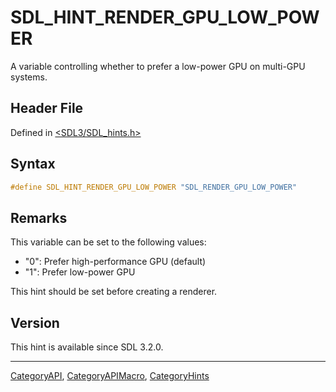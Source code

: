 # SDL_HINT_RENDER_GPU_LOW_POWER

A variable controlling whether to prefer a low-power GPU on multi-GPU systems.

## Header File

Defined in [<SDL3/SDL_hints.h>](https://github.com/libsdl-org/SDL/blob/main/include/SDL3/SDL_hints.h)

## Syntax

```c
#define SDL_HINT_RENDER_GPU_LOW_POWER "SDL_RENDER_GPU_LOW_POWER"
```

## Remarks

This variable can be set to the following values:

- "0": Prefer high-performance GPU (default)
- "1": Prefer low-power GPU

This hint should be set before creating a renderer.

## Version

This hint is available since SDL 3.2.0.

----
[CategoryAPI](CategoryAPI), [CategoryAPIMacro](CategoryAPIMacro), [CategoryHints](CategoryHints)


